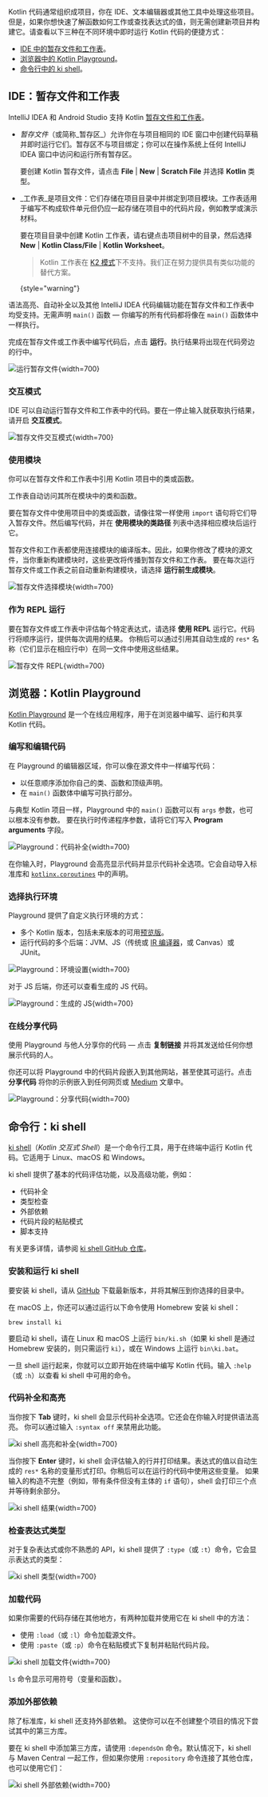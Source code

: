 [//]: # (title: 运行代码片段)

Kotlin 代码通常组织成项目，你在 IDE、文本编辑器或其他工具中处理这些项目。但是，如果你想快速了解函数如何工作或查找表达式的值，则无需创建新项目并构建它。请查看以下三种在不同环境中即时运行 Kotlin 代码的便捷方式：

* [IDE 中的暂存文件和工作表](#ide-scratches-and-worksheets)。
* [浏览器中的 Kotlin Playground](#browser-kotlin-playground)。
* [命令行中的 ki shell](#command-line-ki-shell)。

## IDE：暂存文件和工作表

IntelliJ IDEA 和 Android Studio 支持 Kotlin [暂存文件和工作表](https://www.jetbrains.com/help/idea/kotlin-repl.html#efb8fb32)。

* _暂存文件_（或简称_暂存区_）允许你在与项目相同的 IDE 窗口中创建代码草稿并即时运行它们。暂存区不与项目绑定；你可以在操作系统上任何 IntelliJ IDEA 窗口中访问和运行所有暂存区。

  要创建 Kotlin 暂存文件，请点击 **File** | **New** | **Scratch File** 并选择 **Kotlin** 类型。

* _工作表_是项目文件：它们存储在项目目录中并绑定到项目模块。工作表适用于编写不构成软件单元但仍应一起存储在项目中的代码片段，例如教学或演示材料。

  要在项目目录中创建 Kotlin 工作表，请右键点击项目树中的目录，然后选择 **New** | **Kotlin Class/File** | **Kotlin Worksheet**。

    > Kotlin 工作表在 [K2 模式](https://blog.jetbrains.com/idea/2024/11/k2-mode-becomes-stable/)下不支持。我们正在努力提供具有类似功能的替代方案。
    >
    {style="warning"}

语法高亮、自动补全以及其他 IntelliJ IDEA 代码编辑功能在暂存文件和工作表中均受支持。无需声明 `main()` 函数 — 你编写的所有代码都将像在 `main()` 函数体中一样执行。

完成在暂存文件或工作表中编写代码后，点击 **运行**。执行结果将出现在代码旁边的行中。

![运行暂存文件](scratch-run.png){width=700}

### 交互模式

IDE 可以自动运行暂存文件和工作表中的代码。要在一停止输入就获取执行结果，请开启 **交互模式**。

![暂存文件交互模式](scratch-interactive.png){width=700}

### 使用模块

你可以在暂存文件和工作表中引用 Kotlin 项目中的类或函数。

工作表自动访问其所在模块中的类和函数。

要在暂存文件中使用项目中的类或函数，请像往常一样使用 `import` 语句将它们导入暂存文件。然后编写代码，并在 **使用模块的类路径** 列表中选择相应模块后运行它。

暂存文件和工作表都使用连接模块的编译版本。因此，如果你修改了模块的源文件，当你重新构建模块时，这些更改将传播到暂存文件和工作表。
要在每次运行暂存文件或工作表之前自动重新构建模块，请选择 **运行前生成模块**。

![暂存文件选择模块](scratch-select-module.png){width=700}

### 作为 REPL 运行 

要在暂存文件或工作表中评估每个特定表达式，请选择 **使用 REPL** 运行它。代码行将顺序运行，提供每次调用的结果。
你稍后可以通过引用其自动生成的 `res*` 名称（它们显示在相应行中）在同一文件中使用这些结果。

![暂存文件 REPL](scratch-repl.png){width=700}

## 浏览器：Kotlin Playground

[Kotlin Playground](https://play.kotlinlang.org/) 是一个在线应用程序，用于在浏览器中编写、运行和共享 Kotlin 代码。

### 编写和编辑代码

在 Playground 的编辑器区域，你可以像在源文件中一样编写代码：
* 以任意顺序添加你自己的类、函数和顶级声明。
* 在 `main()` 函数体中编写可执行部分。

与典型 Kotlin 项目一样，Playground 中的 `main()` 函数可以有 `args` 参数，也可以根本没有参数。
要在执行时传递程序参数，请将它们写入 **Program arguments** 字段。

![Playground：代码补全](playground-completion.png){width=700}

在你输入时，Playground 会高亮显示代码并显示代码补全选项。它会自动导入标准库和 [`kotlinx.coroutines`](coroutines-overview.md) 中的声明。

### 选择执行环境

Playground 提供了自定义执行环境的方式：
* 多个 Kotlin 版本，包括未来版本的可用[预览版](eap.md)。
* 运行代码的多个后端：JVM、JS（传统或 [IR 编译器](js-ir-compiler.md)，或 Canvas）或 JUnit。

![Playground：环境设置](playground-env-setup.png){width=700}

对于 JS 后端，你还可以查看生成的 JS 代码。

![Playground：生成的 JS](playground-generated-js.png){width=700}

### 在线分享代码 

使用 Playground 与他人分享你的代码 — 点击 **复制链接** 并将其发送给任何你想展示代码的人。

你还可以将 Playground 中的代码片段嵌入到其他网站，甚至使其可运行。点击 **分享代码** 将你的示例嵌入到任何网页或 [Medium](https://medium.com/) 文章中。

![Playground：分享代码](playground-share.png){width=700}

## 命令行：ki shell

[ki shell](https://github.com/Kotlin/kotlin-interactive-shell)（_Kotlin 交互式 Shell_）是一个命令行工具，用于在终端中运行 Kotlin 代码。它适用于 Linux、macOS 和 Windows。

ki shell 提供了基本的代码评估功能，以及高级功能，例如：
* 代码补全
* 类型检查
* 外部依赖
* 代码片段的粘贴模式
* 脚本支持

有关更多详情，请参阅 [ki shell GitHub 仓库](https://github.com/Kotlin/kotlin-interactive-shell)。

### 安装和运行 ki shell

要安装 ki shell，请从 [GitHub](https://github.com/Kotlin/kotlin-interactive-shell) 下载最新版本，并将其解压到你选择的目录中。

在 macOS 上，你还可以通过运行以下命令使用 Homebrew 安装 ki shell：

```shell
brew install ki
```

要启动 ki shell，请在 Linux 和 macOS 上运行 `bin/ki.sh`（如果 ki shell 是通过 Homebrew 安装的，则只需运行 `ki`），或在 Windows 上运行 `bin\ki.bat`。

一旦 shell 运行起来，你就可以立即开始在终端中编写 Kotlin 代码。输入 `:help`（或 `:h`）以查看 ki shell 中可用的命令。

### 代码补全和高亮

当你按下 **Tab** 键时，ki shell 会显示代码补全选项。它还会在你输入时提供语法高亮。
你可以通过输入 `:syntax off` 来禁用此功能。

![ki shell 高亮和补全](ki-shell-highlight-completion.png){width=700}

当你按下 **Enter** 键时，ki shell 会评估输入的行并打印结果。表达式的值以自动生成的 `res*` 名称的变量形式打印。你稍后可以在运行的代码中使用这些变量。
如果输入的构造不完整（例如，带有条件但没有主体的 `if` 语句），shell 会打印三个点并等待剩余部分。

![ki shell 结果](ki-shell-results.png){width=700}

### 检查表达式类型

对于复杂表达式或你不熟悉的 API，ki shell 提供了 `:type`（或 `:t`）命令，它会显示表达式的类型：

![ki shell 类型](ki-shell-type.png){width=700}

### 加载代码

如果你需要的代码存储在其他地方，有两种加载并使用它在 ki shell 中的方法：
* 使用 `:load`（或 `:l`）命令加载源文件。
* 使用 `:paste`（或 `:p`）命令在粘贴模式下复制并粘贴代码片段。

![ki shell 加载文件](ki-shell-load.png){width=700}

`ls` 命令显示可用符号（变量和函数）。

### 添加外部依赖

除了标准库，ki shell 还支持外部依赖。
这使你可以在不创建整个项目的情况下尝试其中的第三方库。

要在 ki shell 中添加第三方库，请使用 `:dependsOn` 命令。默认情况下，ki shell 与 Maven Central 一起工作，但如果你使用 `:repository` 命令连接了其他仓库，也可以使用它们：

![ki shell 外部依赖](ki-shell-dependency.png){width=700}